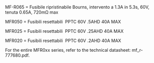 MF-R065 = Fusibile ripristinabile Bourns, intervento a 1.3A in 5.3s, 60V, tenuta 0.65A, 720mΩ max

MFR050 = Fusibili resettabili  PPTC 60V .5AHD 40A MAX

MFR025 = Fusibili resettabili  PPTC 60V .25AHD 40A MAX

MFR020 = Fusibili resettabili  PPTC 60V .2AHD 40A MAX

For the entire MFR0xx series, refer to the technical datasheet: mf_r-777680.pdf.
